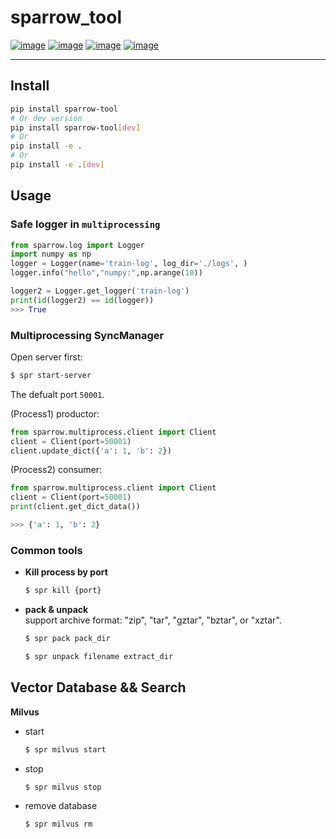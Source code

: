 # sparrow_tool
[![image](https://img.shields.io/badge/Pypi-0.8.3-green.svg)](https://pypi.org/project/sparrow_tool)
[![image](https://img.shields.io/badge/python-3.6+-blue.svg)](https://www.python.org/)
[![image](https://img.shields.io/badge/license-MIT-blue.svg)](LICENSE)
[![image](https://img.shields.io/badge/author-kunyuan-orange.svg?style=flat-square&logo=appveyor)](https://github.com/beidongjiedeguang)


-------------------------
## Install
```bash
pip install sparrow-tool
# Or dev version
pip install sparrow-tool[dev]
# Or
pip install -e .
# Or
pip install -e .[dev]
```


## Usage

### Safe logger in `multiprocessing`
```python
from sparrow.log import Logger
import numpy as np
logger = Logger(name='train-log', log_dir='./logs', )
logger.info("hello","numpy:",np.arange(10))

logger2 = Logger.get_logger('train-log')
print(id(logger2) == id(logger))
>>> True
```

### Multiprocessing SyncManager

Open server first:
```bash
$ spr start-server
```
The defualt port `50001`.

(Process1) productor:
```python
from sparrow.multiprocess.client import Client
client = Client(port=50001)
client.update_dict({'a': 1, 'b': 2})
```

(Process2) consumer:
```python
from sparrow.multiprocess.client import Client
client = Client(port=50001)
print(client.get_dict_data())

>>> {'a': 1, 'b': 2}
```

### Common tools
- **Kill process by port**
    ```bash
    $ spr kill {port}
    ```

- **pack & unpack**  
    support archive format: "zip", "tar", "gztar", "bztar", or "xztar".
    ```bash
    $ spr pack pack_dir
  ```
    ```bash
    $ spr unpack filename extract_dir
  ```


## Vector Database && Search
**Milvus**  
  - start
    ```bash
    $ spr milvus start
    ```
  - stop
    ```bash
    $ spr milvus stop
    ```
  - remove database
    ```bash
    $ spr milvus rm
    ```


